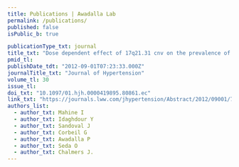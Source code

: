 ```yaml
---
title: Publications | Awadalla Lab
permalink: /publications/
published: false
isPublic_b: true

publicationType_txt: journal
title_txt: "Dose dependent effect of 17q21.31 cnv on the prevalence of dyslipidemic hypertension"
pmid_tl: 
publishDate_tdt: "2012-09-01T07:23:33.000Z"
journalTitle_txt: "Journal of Hypertension"
volume_tl: 30
issue_tl: 
doi_txt: "10.1097/01.hjh.0000419895.80861.ec"
link_txt: "https://journals.lww.com/jhypertension/Abstract/2012/09001/70_17q21_31_CNV_DOSE_DEPENDENT_EFFECT_ON_THE.69.aspx"
authors_list: 
  - author_txt: Mahine I
  - author_txt: Idaghdour Y
  - author_txt: Sandoval J
  - author_txt: Corbeil G
  - author_txt: Awadalla P
  - author_txt: Seda O
  - author_txt: Chalmers J. 
---
```

